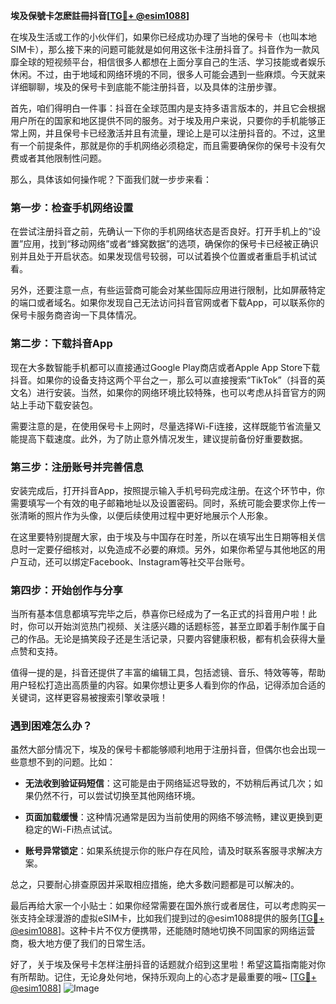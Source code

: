 **埃及保號卡怎麽註冊抖音[[TG💪+ @esim1088](https://t.me/s/esim1088)]**

在埃及生活或工作的小伙伴们，如果你已经成功办理了当地的保号卡（也叫本地SIM卡），那么接下来的问题可能就是如何用这张卡注册抖音了。抖音作为一款风靡全球的短视频平台，相信很多人都想在上面分享自己的生活、学习技能或者娱乐休闲。不过，由于地域和网络环境的不同，很多人可能会遇到一些麻烦。今天就来详细聊聊，埃及的保号卡到底能不能注册抖音，以及具体的注册步骤。

首先，咱们得明白一件事：抖音在全球范围内是支持多语言版本的，并且它会根据用户所在的国家和地区提供不同的服务。对于埃及用户来说，只要你的手机能够正常上网，并且保号卡已经激活并且有流量，理论上是可以注册抖音的。不过，这里有一个前提条件，那就是你的手机网络必须稳定，而且需要确保你的保号卡没有欠费或者其他限制性问题。

那么，具体该如何操作呢？下面我们就一步步来看：

### 第一步：检查手机网络设置

在尝试注册抖音之前，先确认一下你的手机网络状态是否良好。打开手机上的“设置”应用，找到“移动网络”或者“蜂窝数据”的选项，确保你的保号卡已经被正确识别并且处于开启状态。如果发现信号较弱，可以试着换个位置或者重启手机试试看。

另外，还要注意一点，有些运营商可能会对某些国际应用进行限制，比如屏蔽特定的端口或者域名。如果你发现自己无法访问抖音官网或者下载App，可以联系你的保号卡服务商咨询一下具体情况。

### 第二步：下载抖音App

现在大多数智能手机都可以直接通过Google Play商店或者Apple App Store下载抖音。如果你的设备支持这两个平台之一，那么可以直接搜索“TikTok”（抖音的英文名）进行安装。当然，如果你的网络环境比较特殊，也可以考虑从抖音官方的网站上手动下载安装包。

需要注意的是，在使用保号卡上网时，尽量选择Wi-Fi连接，这样既能节省流量又能提高下载速度。此外，为了防止意外情况发生，建议提前备份好重要数据。

### 第三步：注册账号并完善信息

安装完成后，打开抖音App，按照提示输入手机号码完成注册。在这个环节中，你需要填写一个有效的电子邮箱地址以及设置密码。同时，系统可能会要求你上传一张清晰的照片作为头像，以便后续使用过程中更好地展示个人形象。

在这里要特别提醒大家，由于埃及与中国存在时差，所以在填写出生日期等相关信息时一定要仔细核对，以免造成不必要的麻烦。另外，如果你希望与其他地区的用户互动，还可以绑定Facebook、Instagram等社交平台账号。

### 第四步：开始创作与分享

当所有基本信息都填写完毕之后，恭喜你已经成为了一名正式的抖音用户啦！此时，你可以开始浏览热门视频、关注感兴趣的话题标签，甚至立即着手制作属于自己的作品。无论是搞笑段子还是生活记录，只要内容健康积极，都有机会获得大量点赞和支持。

值得一提的是，抖音还提供了丰富的编辑工具，包括滤镜、音乐、特效等等，帮助用户轻松打造出高质量的内容。如果你想让更多人看到你的作品，记得添加合适的关键词，这样更容易被搜索引擎收录哦！

### 遇到困难怎么办？

虽然大部分情况下，埃及的保号卡都能够顺利地用于注册抖音，但偶尔也会出现一些意想不到的问题。比如：

- **无法收到验证码短信**：这可能是由于网络延迟导致的，不妨稍后再试几次；如果仍然不行，可以尝试切换至其他网络环境。
  
- **页面加载缓慢**：这种情况通常是因为当前使用的网络不够流畅，建议更换到更稳定的Wi-Fi热点试试。
  
- **账号异常锁定**：如果系统提示你的账户存在风险，请及时联系客服寻求解决方案。

总之，只要耐心排查原因并采取相应措施，绝大多数问题都是可以解决的。

最后再给大家一个小贴士：如果你经常需要在国外旅行或者居住，可以考虑购买一张支持全球漫游的虚拟eSIM卡，比如我们提到过的@esim1088提供的服务[[TG💪+ @esim1088](https://t.me/s/esim1088)]。这种卡片不仅方便携带，还能随时随地切换不同国家的网络运营商，极大地方便了我们的日常生活。

好了，关于埃及保号卡怎样注册抖音的话题就介绍到这里啦！希望这篇指南能对你有所帮助。记住，无论身处何地，保持乐观向上的心态才是最重要的哦~ [[TG💪+ @esim1088](https://t.me/s/esim1088)] ![Image](https://i.postimg.cc/4NQfJmqS/Snipaste-2025-05-13-00-14-12.png)